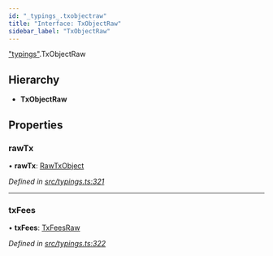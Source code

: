 ```yaml
---
id: "_typings_.txobjectraw"
title: "Interface: TxObjectRaw"
sidebar_label: "TxObjectRaw"
---
```


["typings"](../modules/_typings_.md).TxObjectRaw

## Hierarchy

* **TxObjectRaw**

## Properties

### rawTx

•  **rawTx**: [RawTxObject](_typings_.rawtxobject.md)

*Defined in [src/typings.ts:321](https://github.com/trustlines-protocol/clientlib/blob/f60ef2b/src/typings.ts#L321)*

___

### txFees

•  **txFees**: [TxFeesRaw](_typings_.txfeesraw.md)

*Defined in [src/typings.ts:322](https://github.com/trustlines-protocol/clientlib/blob/f60ef2b/src/typings.ts#L322)*
